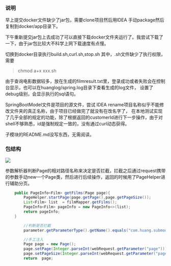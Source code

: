### 说明
早上提交docker文件缺少了jar包，需要clone项目然后用IDEA 手动package然后复制到docker/app目录下。

下午重新提交jar包上去成功了可以直接下载docker文件夹运行了。我尝试下载了一下，由于jar包比较大不科学上网下载速度有点慢。

切换到docker目录执行build.sh,curl.sh,stop.sh
其中，.sh文件缺少了执行权限，需要

> chmod a+x xxx.sh

由于查询电影数据较多，放在生成的filmresult.txt里，登录成功或者失败会在控制台显示，也可以在huanglog/spring.log目录下查看生成的log文件，
设置了debug级别，会显示执行的sql语句。


SpringBootModel文件是项目的源文件，尝试 IDEA rename项目名称似乎不能修改文件夹的真正名称，由于项目已经做完了就没有在改名字了，
在本地测试实现了几乎全部的规定的功能，除了根据返回的customerId进行下一步操作，由于对shell不够熟悉，id是强制规定一致的，没有通过curl动态获得。

子模块的README.md没写东西，无需阅读。

### 包结构
![](http://ww4.sinaimg.cn/large/006tNc79gy1g5dcwrjzc0j30ms0v6mzz.jpg)

参数解析器判断Page的相对路径名称来决定是否拦截，拦截之后通过request携带的参数手动new一个Page类，然后进行后续操作，返回的时候用了PageHelper进行辅助分页。
``` java
    public PageInfo<Film> getFilms(Page page){
        PageHelper.startPage(page.getPage(),page.getPageSize());
        List<Film> list  = filmMapper.getFilms();
        PageInfo<Film> pageInfo = new PageInfo<>(list);
        return pageInfo;
    }
```


``` java
		//判断是否拦截
		parameter.getParameterType().getName().equals("com.huang.submodel.domain.Page");

		//手工注入
        Page page = new Page();
        page.setPage(Integer.parseInt(webRequest.getParameter("page")));
        page.setPageSize(Integer.parseInt(webRequest.getParameter("pageSize")));
        return  page;

```





